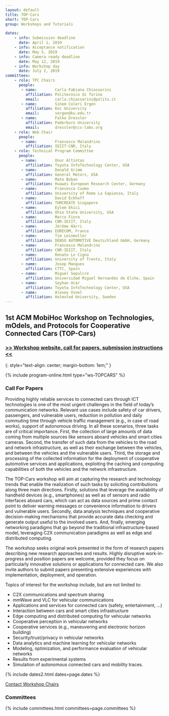 ```yaml
---
layout: default
title: TOP-Cars
short: TOP-Cars
group: Workshops and Tutorials

dates:
    - info: Submission deadline
      date: April 1, 2019
    - info: Acceptance notification
      date: May 5, 2019
    - info: Camera ready deadline
      date: May 12, 2019
    - info: Workshop day
      date: July 2, 2019
committees:
    - role: TPC Chairs
      people:
       - name:        Carla Fabiana Chiasserini 
         affiliation: Politecnico di Torino
         email:       carla.chiasserini@polito.it
       - name:        Sinem Coleri Ergen 
         affiliation: Koc University
         email:       sergen@ku.edu.tr
       - name:        Falko Dressler 
         affiliation: Paderborn University
         email:       dressler@ccs-labs.org
    - role: Web Chair
      people:
       - name:        Francesco Malandrino 
         affiliation: IEIIT-CNR, Italy
    - role: Technical Program Committee
      people:
       - name:        Onur Altintas 
         affiliation: Toyota InfoTechnology Center, USA
       - name:        Donald Grimm
         affiliation: General Motors, USA
       - name:        Mate Boban 
         affiliation: Huawei European Research Center, Germany
       - name:        Francesca Cuomo 
         affiliation: University of Rome La Sapienza, Italy
       - name:        David Eckhoff 
         affiliation: TUMCREATE Singapore
       - name:        Eylem Ekici 
         affiliation: Ohio State University, USA
       - name:        Marco Fiore 
         affiliation: CNR-IEIIT, Italy
       - name:        Jérôme Härri 
         affiliation: EURECOM, France
       - name:        Tim Leinmuller 
         affiliation: DENSO AUTOMOTIVE Deutschland GmbH, Germany
       - name:        Francesco Malandrino 
         affiliation: CNR-IEIIT, Italy
       - name:        Renato Lo Cigno 
         affiliation: University of Trento, Italy
       - name:        Josep Mangues 
         affiliation: CTTC, Spain
       - name:        Miguel Sepulcre 
         affiliation: Universidad Miguel Hernandez de Elche, Spain
       - name:        Seyhan Ucar 
         affiliation: Toyota InfoTechnology Center, USA
       - name:        Alexey Vinel 
         affiliation: Halmstad University, Sweden
---
```


## 1st ACM MobiHoc Workshop on Technologies, mOdels, and Protocols for Cooperative Connected Cars (TOP-Cars)

### [>> Workshop website, call for papers, submission instructions <<](http://topcars19.polito.it/)
{: style="text-align: center; margin-bottom: 1em;" }


{% include program-online.html type="ws-TOPCARS" %}

### Call For Papers

Providing highly reliable services to connected cars through ICT technologies is one of the most urgent challenges in the field of today’s communication networks. Relevant use cases include safety of car drivers, passengers, and vulnerable users, reduction in pollution and daily commuting time through vehicle traffic management (e.g., in case of road works), support of autonomous driving. In all these scenarios, three tasks are of critical importance. First, the collection of large amounts of data coming from multiple sources like sensors aboard vehicles and smart cities cameras. Second, the transfer of such data from the vehicles to the road and network infrastructure, as well as their exchange between the vehicles, and between the vehicles and the vulnerable users. Third, the storage and processing of the collected information for the deployment of cooperative automotive services and applications, exploiting the caching and computing capabilities of both the vehicles and the network infrastructure.

The TOP-Cars workshop will aim at capturing the research and technology trends that enable the realization of such tasks by soliciting contributions along three main directions. Firstly, solutions that leverage the availability of handheld devices (e.g., smartphones) as well as of sensors and radio interfaces aboard cars, which can act as data sources and prime contact point to deliver warning messages or convenience information to drivers and vulnerable users. Secondly, data analysis techniques and cooperative decision-making mechanisms that provide accurate data checking and generate output useful to the involved users. And, finally, emerging networking paradigms that go beyond the traditional infrastructure-based model, leveraging C2X communication paradigms as well as edge and distributed computing. 

The workshop seeks original work presented in the form of research papers describing new research approaches and results. Highly disruptive work-in-progress and position papers are welcome, provided they focus on particularly innovative solutions or applications for connected care. We also invite authors to submit papers presenting extensive experiences with implementation, deployment, and operation.

Topics of interest for the workshop include, but are not limited to:
-	C2X communications and spectrum sharing
-	mmWave and VLC for vehicular communications
-	Applications and services for connected cars (safety, entertainment, …)
-	Interaction between cars and smart cities infrastructure 
-	Edge computing and distributed computing for vehicular networks
-	Cooperative perception in vehicular networks
-	Cooperative services (e.g., maneuvering and electronic horizon building)
-	Security/trust/privacy in vehicular networks
-	Data analytics and machine learning for vehicular networks
-	Modeling, optimization, and performance evaluation of vehicular networks
-	Results from experimental systems 
-	Simulation of autonomous connected cars and mobility traces.




{% include dates2.html dates=page.dates %}

<div class="row">
  <div class="col-sm-6 col-sm-offset-3">
    <a href="mailto:{% for person in page.committees[0].people %}{% if person.email and person.email != "" %}{% unless forloop.first %},{% endunless %}{{ person.email }}{% endif %}{% endfor %}?subject=[{{ page.short }}]" class="btn btn-primary btn-block" role="button">Contact Workshop Chairs</a>
  </div>
</div>


### Committees

{% include committees.html committees=page.committees %}

